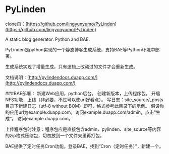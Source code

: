 PyLinden
========

clone自：[https://github.com/lingyunyumo/PyLinden](https://github.com/lingyunyumo/PyLinden)

A static blog generator. Python and BAE.

PyLinden是python实现的一个静态博客生成系统，支持BAE等Python环境中部署。


生成系统实现了增量生成，只有逻辑上改动过的文件才会重新生成。


文档说明：[http://pylindendocs.duapp.com/](http://pylindendocs.duapp.com/)

###BAE部署：
新建Web应用，python后台。 创建新版本，上传程序包。 开启NFS功能，上线（非必要，不过可以使url好看点）。 写日志：site_source/_posts目录下新建日志（utf-8 without BOM）即可，格式参考此目录下的示例。 假设你的应用url为example.duapp.com，访问example.duapp.com/admin，点击“生成”。 访问example.duapp.com。

上传程序包时注意：程序包应是直接包含admin、pylinden、site_source等内容的zip格式压缩包，切勿放到一个文件夹里再打包。

BAE提供了定时任务Cron功能。登录BAE，找到“Cron（定时任务）”，新建一个。



